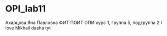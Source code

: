 # OPI_lab11
Ахарцова
Яна 
Павловна
ФИТ 
ПОИТ
ОПИ
курс 1, группа 5, подгруппа 2
I love Mikhail
dasha tyt
